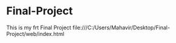# Final-Project
This is my frt Final Project file:///C:/Users/Mahavir/Desktop/Final-Project/web/index.html
